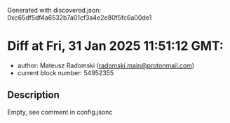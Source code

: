 Generated with discovered.json: 0xc65df5df4a6532b7a01cf3a4e2e80f5fc6a00de1

# Diff at Fri, 31 Jan 2025 11:51:12 GMT:

- author: Mateusz Radomski (<radomski.main@protonmail.com>)
- current block number: 54952355

## Description

Empty, see comment in config.jsonc
